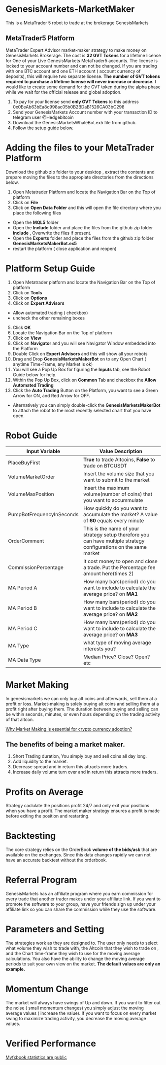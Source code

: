 # GenesisMarkets-MarketMaker

This is a MetaTrader 5 robot to trade at the brokerage GenesisMarkets
## MetaTrader5 Platform

MetaTrader Expert Advisor market-maker strategy to make money on GenesisMarkets Brokerage. The cost is **32 GVT Tokens** for a lifetime license for One of your Live GenesisMarkets MetaTrader5 accounts. The license is locked to your account number and can not be changed. If you are trading with one BTC account and one ETH account ( account currency of deposits), this will require two separate license. **The number of GVT tokens required to purchase a lifetime license will never increase or decrease.** I would like to create some demand for the GVT token during the alpha phase while we wait for the official release and global adoption.

1. To pay for your license send **only GVT Tokens** to this address 0x0EeAb63bEa8c998ac05b0B2BDaB1526CA03bC298
2. Send your GenesisMarkets Account number with your transaction ID to telegram user @Hedgebitcoin
3. Download the GenesisMarketsWhaleBot.ex5 file from github. 
4. Follow the setup guide below. 

# Adding the files to your MetaTrader Platform
Download the github zip folder to your desktop , extract the contents and prepare moving the files to the appropiate directories from the directions below.
1. Open Metatrader Platform and locate the Navigation Bar on the Top of platform
2. Click on **File**
3. Click on **Open Data Folder** and this will open the file directory where you place the following files
  * Open the **MQL5** folder
  * Open the **Include** folder and place the files from the github zip folder **include** , Overwrite the files if present.
 * Open the **Experts** folder and place the files from the github zip folder **GenesisMarketsMakerBot.ex5** 
  * restart the platform ( close application and reopen)
  
# Platform Setup Guide
1. Open Metatrader platform and locate the Navigation Bar on the Top of platform
2. Click on **Tools**
3. Click on **Options**
4. Click on **Expert Advisors**
  * Allow automated trading ( checkbox)
  * uncheck the other remaining boxes
5. Click **OK**
6. Locate the Navigation Bar on the Top of platform
7. Click on **View**
8. Click on **Navigator** and you will see Navigator Window embedded into the Platform
9. Double Click on **Expert Advisors** and this will show all your robots
10. Drag and Drop **GenesisMarketsMakerBot** on to any Open Chart ( anytime Time-Frame, any Market is ok)
11. You will see a Pop Up Box for figuring the **Inputs** tab, see the Robot Guide below for help.
12. Within the Pop Up Box, click on **Common** Tab and checkbox the **Allow Automated Trading**
13. Click the **Auto Trading** Button on the Platform, you want to see a Green Arrow for ON, and Red Arrow for OFF.
  * Alternatively you can simply double-click the **GenesisMarketsMakerBot** to attach the robot to the most recently selected chart that you have open. 
# Robot Guide 
| Input Variable | Value Description |
| ----------- | ----------- |
|PlaceBuyFirst | **True** to trade Altcoins, **False** to trade on BTCUSDT |
|VolumeMarketOrder | Insert the volume size that you want to submit to the market  |
|VolumeMaxPosition | Insert the maximum volume(number of coins) that you want to accummulate |
|PumpBotFrequencyInSeconds | How quickly do you want to accumulate the market? A value of **60** equals every minute  |
|OrderComment | This is the name of your strategy setup therefore you can have multiple strategy configurations on the same market|
| CommissionPercentage| It cost money to open and close a trade. Put the Percentage fee amount here(times 2)  |
| MA Period A | How many bars(period) do you want to include to calculate the average price? on **MA1**|
| MA Period B | How many bars(period) do you want to include to calculate the average price? on **MA2**|
| MA Period C| How many bars(period) do you want to include to calculate the average price? on **MA3** |
| MA Type | what type of moving average interests you? |
| MA Data Type| Median Price? Close? Open? etc |

# Market Making
In genesismarkets we can only buy alt coins and afterwards, sell them at a profit or loss. Market-making is solely buying alt coins and selling them at a profit right after buying them. The duration between buying and selling can be within seconds, minutes, or even hours depending on the trading activity of that altcon.  

[Why Market Making is essential for crypto currency adoption?](https://medium.com/@fx4btc/why-market-making-is-essential-for-all-crypto-currencies-4fb6f8dba5ab)

## The benefits of being a market maker.

1. Short Trading duration, You simply buy and sell coins all day long. 
2. Add liquidity to the market.
3. Decrease spread and in return this attracts more traders.
4. Increase daily volume turn over and in return this attracts more traders. 


# Profits on Average
Strategy caclulate the positions profit 24/7 and only exit your positions when you have a profit. The market maker strategy ensures a profit is made before exiting the position and restarting. 

# Backtesting
The core strategy relies on the OrderBook **volume of the bids/ask** that are available on the exchanges. Since this data changes rapidly we can not have an accurate backtest without the orderbook. 

# Referral Program
GenesisMarkets has an affiliate program where you earn commission for every trade that another trader makes under your affiliate link. If you want to promote the software to your group, have your friends sign up under your affiliate link so you can share the commission while they use the software. 

# Parameters and Setting
The strategies work as they are designed to. The user only needs to select what volume they wish to trade with, the Altcoin that they wish to trade on , and the Chart time-frame they wish to use for the moving average calculations. You also have the ability to change the moving average periods to suit your own view on the market. **The default values are only an example.**

# Momentum Change
The market will always have swings of Up and down. If you want to filter out the noise ( small momentum changes) you simply adjust the moving average values ( increase the value). If you want to focus on every market swing to maximize trading activity, you decrease the moving average values. 

# Verified Performance
[Myfxbook statistics are public](https://www.myfxbook.com/members/tradeFX4btc/genesisvisiontrade/2559000)



  
  


